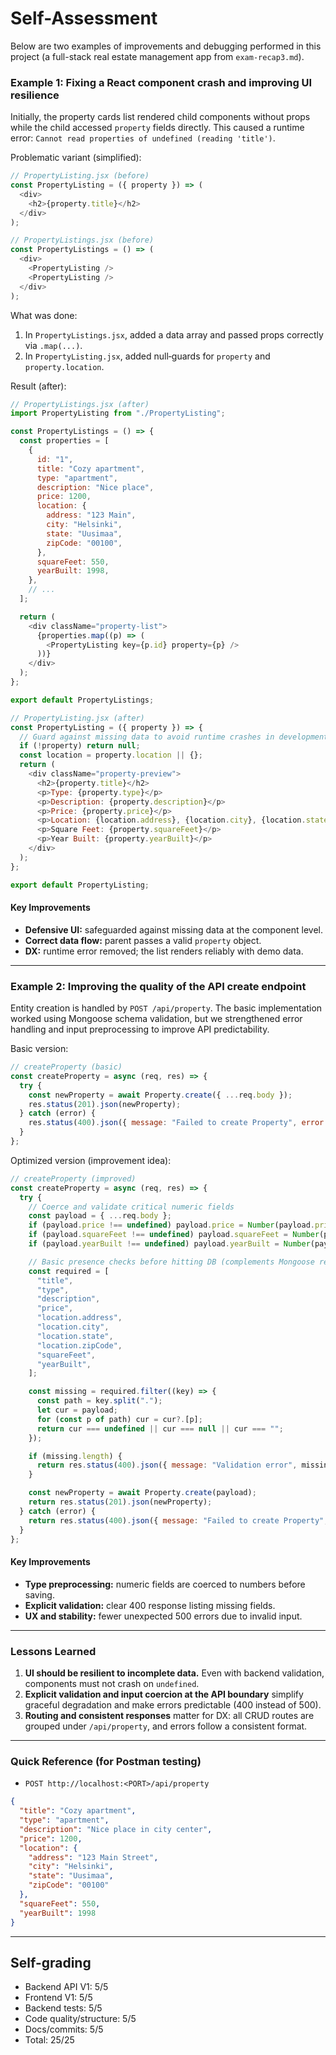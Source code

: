 # Self-Assessment

Below are two examples of improvements and debugging performed in this project (a full-stack real estate management app from `exam-recap3.md`).

### Example 1: Fixing a React component crash and improving UI resilience

Initially, the property cards list rendered child components without props while the child accessed `property` fields directly. This caused a runtime error: `Cannot read properties of undefined (reading 'title')`.

Problematic variant (simplified):

```javascript
// PropertyListing.jsx (before)
const PropertyListing = ({ property }) => (
  <div>
    <h2>{property.title}</h2>
  </div>
);

// PropertyListings.jsx (before)
const PropertyListings = () => (
  <div>
    <PropertyListing />
    <PropertyListing />
  </div>
);
```

What was done:
1. In `PropertyListings.jsx`, added a data array and passed props correctly via `.map(...)`.
2. In `PropertyListing.jsx`, added null‑guards for `property` and `property.location`.

Result (after):

```javascript
// PropertyListings.jsx (after)
import PropertyListing from "./PropertyListing";

const PropertyListings = () => {
  const properties = [
    {
      id: "1",
      title: "Cozy apartment",
      type: "apartment",
      description: "Nice place",
      price: 1200,
      location: {
        address: "123 Main",
        city: "Helsinki",
        state: "Uusimaa",
        zipCode: "00100",
      },
      squareFeet: 550,
      yearBuilt: 1998,
    },
    // ...
  ];

  return (
    <div className="property-list">
      {properties.map((p) => (
        <PropertyListing key={p.id} property={p} />
      ))}
    </div>
  );
};

export default PropertyListings;
```

```javascript
// PropertyListing.jsx (after)
const PropertyListing = ({ property }) => {
  // Guard against missing data to avoid runtime crashes in development
  if (!property) return null;
  const location = property.location || {};
  return (
    <div className="property-preview">
      <h2>{property.title}</h2>
      <p>Type: {property.type}</p>
      <p>Description: {property.description}</p>
      <p>Price: {property.price}</p>
      <p>Location: {location.address}, {location.city}, {location.state}, {location.zipCode}</p>
      <p>Square Feet: {property.squareFeet}</p>
      <p>Year Built: {property.yearBuilt}</p>
    </div>
  );
};

export default PropertyListing;
```

#### Key Improvements
- **Defensive UI:** safeguarded against missing data at the component level.
- **Correct data flow:** parent passes a valid `property` object.
- **DX:** runtime error removed; the list renders reliably with demo data.

---

### Example 2: Improving the quality of the API create endpoint

Entity creation is handled by `POST /api/property`. The basic implementation worked using Mongoose schema validation, but we strengthened error handling and input preprocessing to improve API predictability.

Basic version:

```javascript
// createProperty (basic)
const createProperty = async (req, res) => {
  try {
    const newProperty = await Property.create({ ...req.body });
    res.status(201).json(newProperty);
  } catch (error) {
    res.status(400).json({ message: "Failed to create Property", error: error.message });
  }
};
```

Optimized version (improvement idea):

```javascript
// createProperty (improved)
const createProperty = async (req, res) => {
  try {
    // Coerce and validate critical numeric fields
    const payload = { ...req.body };
    if (payload.price !== undefined) payload.price = Number(payload.price);
    if (payload.squareFeet !== undefined) payload.squareFeet = Number(payload.squareFeet);
    if (payload.yearBuilt !== undefined) payload.yearBuilt = Number(payload.yearBuilt);

    // Basic presence checks before hitting DB (complements Mongoose required)
    const required = [
      "title",
      "type",
      "description",
      "price",
      "location.address",
      "location.city",
      "location.state",
      "location.zipCode",
      "squareFeet",
      "yearBuilt",
    ];

    const missing = required.filter((key) => {
      const path = key.split(".");
      let cur = payload;
      for (const p of path) cur = cur?.[p];
      return cur === undefined || cur === null || cur === "";
    });

    if (missing.length) {
      return res.status(400).json({ message: "Validation error", missing });
    }

    const newProperty = await Property.create(payload);
    return res.status(201).json(newProperty);
  } catch (error) {
    return res.status(400).json({ message: "Failed to create Property", error: error.message });
  }
};
```

#### Key Improvements
- **Type preprocessing:** numeric fields are coerced to numbers before saving.
- **Explicit validation:** clear 400 response listing missing fields.
- **UX and stability:** fewer unexpected 500 errors due to invalid input.

---

### Lessons Learned
1. **UI should be resilient to incomplete data.** Even with backend validation, components must not crash on `undefined`.
2. **Explicit validation and input coercion at the API boundary** simplify graceful degradation and make errors predictable (400 instead of 500).
3. **Routing and consistent responses** matter for DX: all CRUD routes are grouped under `/api/property`, and errors follow a consistent format.

---

### Quick Reference (for Postman testing)
- `POST http://localhost:<PORT>/api/property`
```json
{
  "title": "Cozy apartment",
  "type": "apartment",
  "description": "Nice place in city center",
  "price": 1200,
  "location": {
    "address": "123 Main Street",
    "city": "Helsinki",
    "state": "Uusimaa",
    "zipCode": "00100"
  },
  "squareFeet": 550,
  "yearBuilt": 1998
}
```

---

## Self-grading
- Backend API V1: 5/5
- Frontend V1: 5/5
- Backend tests: 5/5
- Code quality/structure: 5/5
- Docs/commits: 5/5
- Total: 25/25